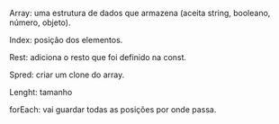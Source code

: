 Array: uma estrutura de dados que armazena (aceita string, booleano, número, objeto).

Index: posição dos elementos.

Rest: adiciona o resto que foi definido na const.

Spred: criar um clone do array.

Lenght: tamanho

forEach: vai guardar todas as posições por onde passa.